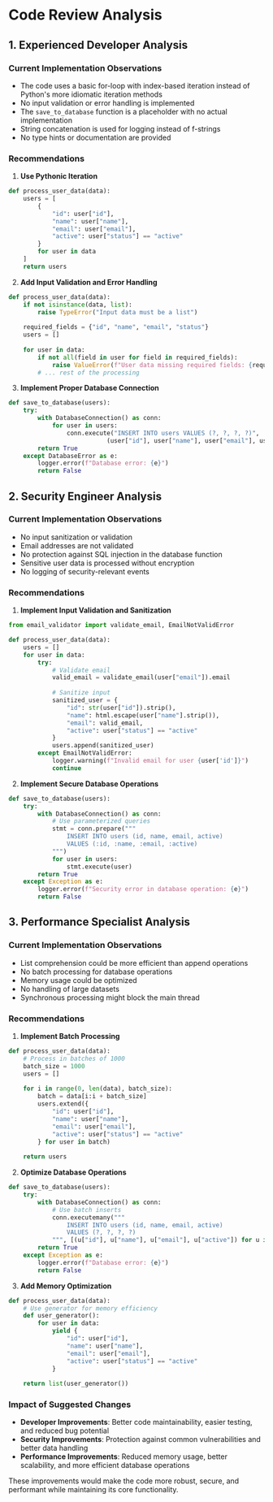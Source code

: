 # Code Review Analysis

## 1. Experienced Developer Analysis

### Current Implementation Observations
- The code uses a basic for-loop with index-based iteration instead of Python's more idiomatic iteration methods
- No input validation or error handling is implemented
- The `save_to_database` function is a placeholder with no actual implementation
- String concatenation is used for logging instead of f-strings
- No type hints or documentation are provided

### Recommendations
1. **Use Pythonic Iteration**
```python
def process_user_data(data):
    users = [
        {
            "id": user["id"],
            "name": user["name"],
            "email": user["email"],
            "active": user["status"] == "active"
        }
        for user in data
    ]
    return users
```

2. **Add Input Validation and Error Handling**
```python
def process_user_data(data):
    if not isinstance(data, list):
        raise TypeError("Input data must be a list")
    
    required_fields = {"id", "name", "email", "status"}
    users = []
    
    for user in data:
        if not all(field in user for field in required_fields):
            raise ValueError(f"User data missing required fields: {required_fields}")
        # ... rest of the processing
```

3. **Implement Proper Database Connection**
```python
def save_to_database(users):
    try:
        with DatabaseConnection() as conn:
            for user in users:
                conn.execute("INSERT INTO users VALUES (?, ?, ?, ?)",
                           (user["id"], user["name"], user["email"], user["active"]))
        return True
    except DatabaseError as e:
        logger.error(f"Database error: {e}")
        return False
```

## 2. Security Engineer Analysis

### Current Implementation Observations
- No input sanitization or validation
- Email addresses are not validated
- No protection against SQL injection in the database function
- Sensitive user data is processed without encryption
- No logging of security-relevant events

### Recommendations
1. **Implement Input Validation and Sanitization**
```python
from email_validator import validate_email, EmailNotValidError

def process_user_data(data):
    users = []
    for user in data:
        try:
            # Validate email
            valid_email = validate_email(user["email"]).email
            
            # Sanitize input
            sanitized_user = {
                "id": str(user["id"]).strip(),
                "name": html.escape(user["name"].strip()),
                "email": valid_email,
                "active": user["status"] == "active"
            }
            users.append(sanitized_user)
        except EmailNotValidError:
            logger.warning(f"Invalid email for user {user['id']}")
            continue
```

2. **Implement Secure Database Operations**
```python
def save_to_database(users):
    try:
        with DatabaseConnection() as conn:
            # Use parameterized queries
            stmt = conn.prepare("""
                INSERT INTO users (id, name, email, active)
                VALUES (:id, :name, :email, :active)
            """)
            for user in users:
                stmt.execute(user)
        return True
    except Exception as e:
        logger.error(f"Security error in database operation: {e}")
        return False
```

## 3. Performance Specialist Analysis

### Current Implementation Observations
- List comprehension could be more efficient than append operations
- No batch processing for database operations
- Memory usage could be optimized
- No handling of large datasets
- Synchronous processing might block the main thread

### Recommendations
1. **Implement Batch Processing**
```python
def process_user_data(data):
    # Process in batches of 1000
    batch_size = 1000
    users = []
    
    for i in range(0, len(data), batch_size):
        batch = data[i:i + batch_size]
        users.extend({
            "id": user["id"],
            "name": user["name"],
            "email": user["email"],
            "active": user["status"] == "active"
        } for user in batch)
    
    return users
```

2. **Optimize Database Operations**
```python
def save_to_database(users):
    try:
        with DatabaseConnection() as conn:
            # Use batch inserts
            conn.executemany("""
                INSERT INTO users (id, name, email, active)
                VALUES (?, ?, ?, ?)
            """, [(u["id"], u["name"], u["email"], u["active"]) for u in users])
        return True
    except Exception as e:
        logger.error(f"Database error: {e}")
        return False
```

3. **Add Memory Optimization**
```python
def process_user_data(data):
    # Use generator for memory efficiency
    def user_generator():
        for user in data:
            yield {
                "id": user["id"],
                "name": user["name"],
                "email": user["email"],
                "active": user["status"] == "active"
            }
    
    return list(user_generator())
```

### Impact of Suggested Changes
- **Developer Improvements**: Better code maintainability, easier testing, and reduced bug potential
- **Security Improvements**: Protection against common vulnerabilities and better data handling
- **Performance Improvements**: Reduced memory usage, better scalability, and more efficient database operations

These improvements would make the code more robust, secure, and performant while maintaining its core functionality. 